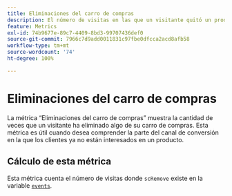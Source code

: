 ```yaml
---
title: Eliminaciones del carro de compras
description: El número de visitas en las que un visitante quitó un producto del carro de compras.
feature: Metrics
exl-id: 74b9677e-89c7-4409-8bd3-99707436def0
source-git-commit: 7966c7d9add0011831c97fbe0dfcca2acd8afb58
workflow-type: tm+mt
source-wordcount: '74'
ht-degree: 100%

---
```


# Eliminaciones del carro de compras

La métrica “Eliminaciones del carro de compras” muestra la cantidad de veces que un visitante ha eliminado algo de su carro de compras. Esta métrica es útil cuando desea comprender la parte del canal de conversión en la que los clientes ya no están interesados en un producto.

## Cálculo de esta métrica

Esta métrica cuenta el número de visitas donde `scRemove` existe en la variable [`events`](/help/implement/vars/page-vars/events/events-overview.md).
